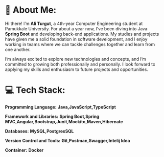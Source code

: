 # 💫 About Me:
Hi there! I’m **Ali Turgut**, a 4th-year Computer Engineering student at Pamukkale University. For about a year now, I’ve been diving into Java **Spring Boot** and developing back-end applications. My studies and projects have given me a solid foundation in software development, and I enjoy working in teams where we can tackle challenges together and learn from one another.

I’m always excited to explore new technologies and concepts, and I’m committed to growing both professionally and personally. I look forward to applying my skills and enthusiasm to future projects and opportunities.




# 💻 Tech Stack:
**Programming Language:**
**Java,JavaScript,TypeScript**
 
**Framework and Libraries:** 
**Spring Boot,Spring MVC,Angular,Bootstrap,Junit,Mockito,Maven,Hibernate**

**Databases:** 
**MySQL,PostgresSQL**

**Version Control and Tools:**
**Git,Postman,Swagger,Intelij Idea**

**Container:** 
**Docker**







<!-- Proudly created with GPRM ( https://gprm.itsvg.in ) -->
